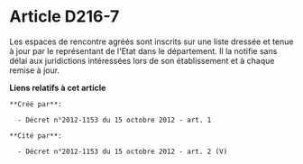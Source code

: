 # Article D216-7

Les espaces de rencontre agréés sont inscrits sur une liste dressée et tenue à jour par le représentant de l'Etat dans le
département. Il la notifie sans délai aux juridictions intéressées lors de son établissement et à chaque remise à jour.

**Liens relatifs à cet article**

	**Créé par**:

	  - Décret n°2012-1153 du 15 octobre 2012 - art. 1

	**Cité par**:

	  - Décret n°2012-1153 du 15 octobre 2012 - art. 2 (V)
